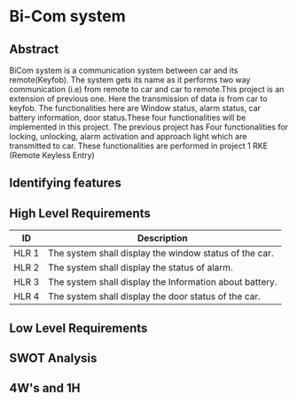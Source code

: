 # Bi-Com system

## Abstract
 BiCom system is a communication system between car and its remote(Keyfob). The system gets its name as it performs two way communication (i.e) from remote to car and car to remote.This project is an extension of previous one. Here the transmission of data is from car to keyfob. The functionalities here are Window status, alarm status, car battery information, door status.These four functionalities will be implemented in this project. The previous project has Four functionalities for locking, unlocking, alarm activation and approach light which are transmitted to car. These functionalities are performed in project 1 RKE (Remote Keyless Entry)

## Identifying features

## High Level Requirements
ID     | Description
-------| -----------------------------------------
HLR 1  |The system shall display the window status of the car.
HLR 2  |The system shall display the status of alarm.
HLR 3  |The system shall display the Information about battery.
HLR 4  |The system shall display the door status of the car.

## Low Level Requirements

## SWOT Analysis

## 4W's and 1H

